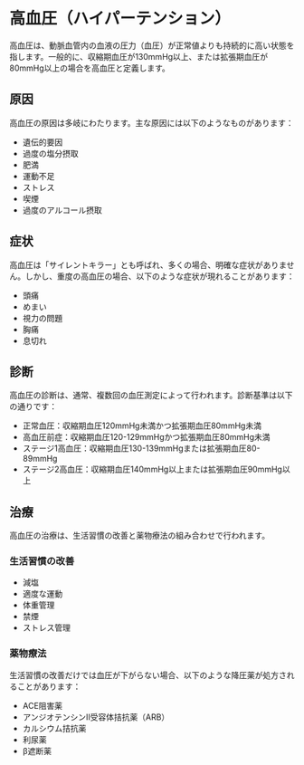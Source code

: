 # 高血圧（ハイパーテンション）

高血圧は、動脈血管内の血液の圧力（血圧）が正常値よりも持続的に高い状態を指します。一般的に、収縮期血圧が130mmHg以上、または拡張期血圧が80mmHg以上の場合を高血圧と定義します。

## 原因

高血圧の原因は多岐にわたります。主な原因には以下のようなものがあります：

- 遺伝的要因
- 過度の塩分摂取
- 肥満
- 運動不足
- ストレス
- 喫煙
- 過度のアルコール摂取

## 症状

高血圧は「サイレントキラー」とも呼ばれ、多くの場合、明確な症状がありません。しかし、重度の高血圧の場合、以下のような症状が現れることがあります：

- 頭痛
- めまい
- 視力の問題
- 胸痛
- 息切れ

## 診断

高血圧の診断は、通常、複数回の血圧測定によって行われます。診断基準は以下の通りです：

- 正常血圧：収縮期血圧120mmHg未満かつ拡張期血圧80mmHg未満
- 高血圧前症：収縮期血圧120-129mmHgかつ拡張期血圧80mmHg未満
- ステージ1高血圧：収縮期血圧130-139mmHgまたは拡張期血圧80-89mmHg
- ステージ2高血圧：収縮期血圧140mmHg以上または拡張期血圧90mmHg以上

## 治療

高血圧の治療は、生活習慣の改善と薬物療法の組み合わせで行われます。

### 生活習慣の改善

- 減塩
- 適度な運動
- 体重管理
- 禁煙
- ストレス管理

### 薬物療法

生活習慣の改善だけでは血圧が下がらない場合、以下のような降圧薬が処方されることがあります：

- ACE阻害薬
- アンジオテンシンII受容体拮抗薬（ARB）
- カルシウム拮抗薬
- 利尿薬
- β遮断薬 